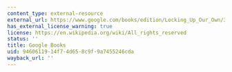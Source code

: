 ```yaml
---
content_type: external-resource
external_url: https://www.google.com/books/edition/Locking_Up_Our_Own/3NEjDQAAQBAJ?hl=en&gbpv=1
has_external_license_warning: true
license: https://en.wikipedia.org/wiki/All_rights_reserved
status: ''
title: Google Books
uid: 94606119-14f7-4d65-8c9f-9a7455246cda
wayback_url: ''
---
```

